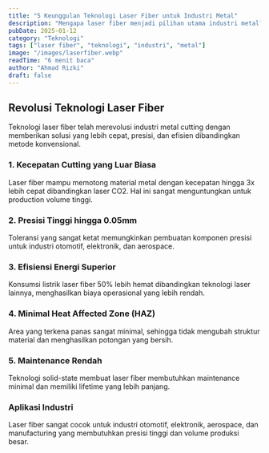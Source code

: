 ```yaml
---
title: "5 Keunggulan Teknologi Laser Fiber untuk Industri Metal"
description: "Mengapa laser fiber menjadi pilihan utama industri metal? Simak 5 keunggulan utama yang membuatnya unggul."
pubDate: 2025-01-12
category: "Teknologi"
tags: ["laser fiber", "teknologi", "industri", "metal"]
image: "/images/laserfiber.webp"
readTime: "6 menit baca"
author: "Ahmad Rizki"
draft: false
---
```


## Revolusi Teknologi Laser Fiber

Teknologi laser fiber telah merevolusi industri metal cutting dengan memberikan solusi yang lebih cepat, presisi, dan efisien dibandingkan metode konvensional.

### 1. Kecepatan Cutting yang Luar Biasa

Laser fiber mampu memotong material metal dengan kecepatan hingga 3x lebih cepat dibandingkan laser CO2. Hal ini sangat menguntungkan untuk production volume tinggi.

### 2. Presisi Tinggi hingga 0.05mm

Toleransi yang sangat ketat memungkinkan pembuatan komponen presisi untuk industri otomotif, elektronik, dan aerospace.

### 3. Efisiensi Energi Superior

Konsumsi listrik laser fiber 50% lebih hemat dibandingkan teknologi laser lainnya, menghasilkan biaya operasional yang lebih rendah.

### 4. Minimal Heat Affected Zone (HAZ)

Area yang terkena panas sangat minimal, sehingga tidak mengubah struktur material dan menghasilkan potongan yang bersih.

### 5. Maintenance Rendah

Teknologi solid-state membuat laser fiber membutuhkan maintenance minimal dan memiliki lifetime yang lebih panjang.

### Aplikasi Industri

Laser fiber sangat cocok untuk industri otomotif, elektronik, aerospace, dan manufacturing yang membutuhkan presisi tinggi dan volume produksi besar.